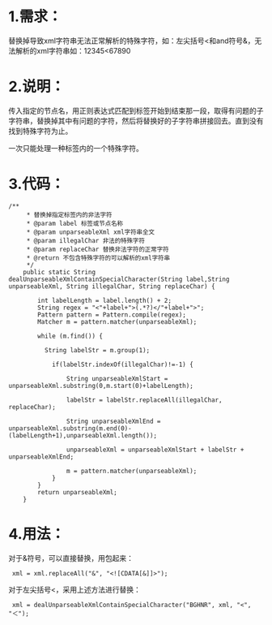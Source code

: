 # 1.需求：

替换掉导致xml字符串无法正常解析的特殊字符，如：左尖括号<和and符号&，无法解析的xml字符串如：<name>12345<67890</name>

# 2.说明：

传入指定的节点名，用正则表达式匹配到标签开始到结束那一段，取得有问题的子字符串，替换掉其中有问题的字符，然后将替换好的子字符串拼接回去。直到没有找到特殊字符为止。

一次只能处理一种标签内的一个特殊字符。

# 3.代码：

```
/**
	 * 替换掉指定标签内的非法字符
	 * @param label 标签或节点名称
	 * @param unparseableXml xml字符串全文
	 * @param illegalChar 非法的特殊字符
	 * @param replaceChar 替换非法字符的正常字符
	 * @return 不包含特殊字符的可以解析的xml字符串
	 */
	public static String dealUnparseableXmlContainSpecialCharacter(String label,String unparseableXml, String illegalChar, String replaceChar) {
		
		int labelLength = label.length() + 2;
		String regex = "<"+label+">(.*?)</"+label+">"; 
		Pattern pattern = Pattern.compile(regex);  
	    Matcher m = pattern.matcher(unparseableXml);  
	    
	    while (m.find()) {
	    	
	      String labelStr = m.group(1);
	      
	        if(labelStr.indexOf(illegalChar)!=-1) {
	        	
	        	String unparseableXmlStart = unparseableXml.substring(0,m.start(0)+labelLength);
	        	
	        	labelStr = labelStr.replaceAll(illegalChar, replaceChar);
	        	
	        	String unparseableXmlEnd = unparseableXml.substring(m.end(0)-(labelLength+1),unparseableXml.length());
	        	
	        	unparseableXml = unparseableXmlStart + labelStr + unparseableXmlEnd;
	        	
	        	m = pattern.matcher(unparseableXml); 
	        }
	    }
		return unparseableXml;
	}
```

#  4.用法：

 对于&符号，可以直接替换，用<![CDATA[]]>包起来：

```
 xml = xml.replaceAll("&", "<![CDATA[&]]>");
```

 对于左尖括号<，采用上述方法进行替换：

```
 xml = dealUnparseableXmlContainSpecialCharacter("BGHNR", xml, "<", "＜");
```


